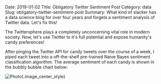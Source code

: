 Date: 2019-01-02
Title: Obligatory Twitter Sentiment Post
Category: data
Slug: obligatory-twitter-sentiment-post
Summary: What kind of slacker has a data science blog for over four years and forgets a sentiment analysis of Twitter data. Let's fix this!

The Twittersphere plays a completely unconcerning vital role in modern society. Now, 
let's use Twitter to it's full potential and expose humanity's candy preferences!

After pinging the Twitter API for candy tweets over the course of a week, I piped 
each tweet into a off-the-shelf pre-trained Naive Bayes sentiment classification 
algorithm. The average sentiment of each candy is shown in the bubbly bubble chart below:

![Photo]({attach}/assets/data/2019/obligatory-twitter-sentiment-post.png){.image_center_style}
